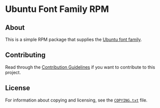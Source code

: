 <!--
  Copyright (c) 2024 Michael Federczuk
  SPDX-License-Identifier: CC-BY-SA-4.0
-->

# Ubuntu Font Family RPM #

## About ##

This is a simple RPM package that supplies the [Ubuntu font family].

[Ubuntu font family]: <https://font.ubuntu.com/>

## Contributing ##

Read through the [Contribution Guidelines](CONTRIBUTING.md) if you want to contribute to this project.

## License ##

For information about copying and licensing, see the [`COPYING.txt`](COPYING.txt) file.
